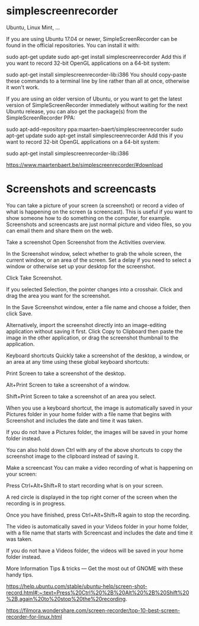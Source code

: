 # simplescreenrecorder

Ubuntu,
Linux Mint,
...

If you are using Ubuntu 17.04 or newer, SimpleScreenRecorder can be found in the official repositories. You can install it with:

sudo apt-get update
sudo apt-get install simplescreenrecorder
Add this if you want to record 32-bit OpenGL applications on a 64-bit system:

sudo apt-get install simplescreenrecorder-lib:i386
You should copy-paste these commands to a terminal line by line rather than all at once, otherwise it won't work.

If you are using an older version of Ubuntu, or you want to get the latest version of SimpleScreenRecorder immediately without waiting for the next Ubuntu release, you can also get the package(s) from the SimpleScreenRecorder PPA:

sudo apt-add-repository ppa:maarten-baert/simplescreenrecorder
sudo apt-get update
sudo apt-get install simplescreenrecorder
Add this if you want to record 32-bit OpenGL applications on a 64-bit system:

sudo apt-get install simplescreenrecorder-lib:i386

https://www.maartenbaert.be/simplescreenrecorder/#download

# Screenshots and screencasts
You can take a picture of your screen (a screenshot) or record a video of what is happening on the screen (a screencast). This is useful if you want to show someone how to do something on the computer, for example. Screenshots and screencasts are just normal picture and video files, so you can email them and share them on the web.

Take a screenshot
Open Screenshot from the Activities overview.

In the Screenshot window, select whether to grab the whole screen, the current window, or an area of the screen. Set a delay if you need to select a window or otherwise set up your desktop for the screenshot.

Click Take Screenshot.

If you selected Selection, the pointer changes into a crosshair. Click and drag the area you want for the screenshot.

In the Save Screenshot window, enter a file name and choose a folder, then click Save.

Alternatively, import the screenshot directly into an image-editing application without saving it first. Click Copy to Clipboard then paste the image in the other application, or drag the screenshot thumbnail to the application.

Keyboard shortcuts
Quickly take a screenshot of the desktop, a window, or an area at any time using these global keyboard shortcuts:

Print Screen to take a screenshot of the desktop.

Alt+Print Screen to take a screenshot of a window.

Shift+Print Screen to take a screenshot of an area you select.

When you use a keyboard shortcut, the image is automatically saved in your Pictures folder in your home folder with a file name that begins with Screenshot and includes the date and time it was taken.

If you do not have a Pictures folder, the images will be saved in your home folder instead.

You can also hold down Ctrl with any of the above shortcuts to copy the screenshot image to the clipboard instead of saving it.

Make a screencast
You can make a video recording of what is happening on your screen:

Press Ctrl+Alt+Shift+R to start recording what is on your screen.

A red circle is displayed in the top right corner of the screen when the recording is in progress.

Once you have finished, press Ctrl+Alt+Shift+R again to stop the recording.

The video is automatically saved in your Videos folder in your home folder, with a file name that starts with Screencast and includes the date and time it was taken.

If you do not have a Videos folder, the videos will be saved in your home folder instead.

More Information
Tips & tricks — Get the most out of GNOME with these handy tips.

https://help.ubuntu.com/stable/ubuntu-help/screen-shot-record.html#:~:text=Press%20Ctrl%20%2B%20Alt%20%2B%20Shift%20%2B,again%20to%20stop%20the%20recording.


https://filmora.wondershare.com/screen-recorder/top-10-best-screen-recorder-for-linux.html